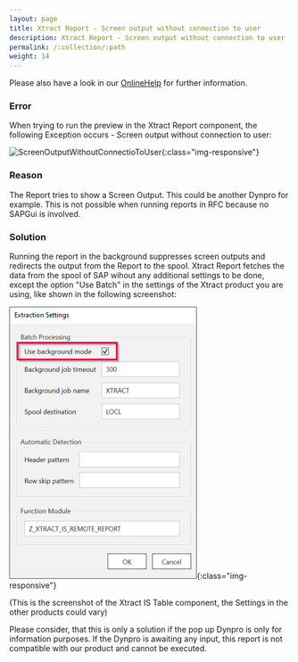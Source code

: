 ```yaml
---
layout: page
title: Xtract Report - Screen output without connection to user
description: Xtract Report - Screen output without connection to user
permalink: /:collection/:path
weight: 14
---
```


Please also have a look in our [OnlineHelp](https://help.theobald-software.com/en/) for further information.

### Error

When trying to run the preview in the Xtract Report component, the following Exception occurs - Screen output without connection to user:


![ScreenOutputWithoutConnectioToUser](/img/contents/ScreenOutputWithoutConnectioToUser.png){:class="img-responsive"}

### Reason

The Report tries to show a Screen Output. This could be another Dynpro for example. This is not possible when running reports in RFC because no SAPGui is involved. 

### Solution

Running the report in the background suppresses screen outputs and redirects the output from the Report to the spool. Xtract Report fetches the data from the spool of SAP wihout any additional settings to be done, except the option "Use Batch" in the settings of the Xtract product you are using, like shown in the following screenshot:


![UseBatch](/img/contents/UseBatch.png){:class="img-responsive"} 

(This is the screenshot of the Xtract IS Table component, the Settings in the other products could vary)

Please consider, that this is only a solution if the pop up Dynpro is only for information purposes. If the Dynpro is awaiting any input, this report is not compatible with our product and cannot be executed. 